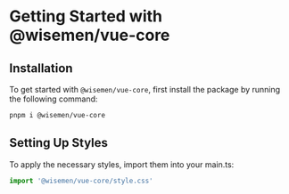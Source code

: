 # Getting Started with @wisemen/vue-core

## Installation

To get started with `@wisemen/vue-core`, first install the package by running the following command:

```bash
pnpm i @wisemen/vue-core
```

## Setting Up Styles

To apply the necessary styles, import them into your main.ts:

```ts
import '@wisemen/vue-core/style.css'
```

